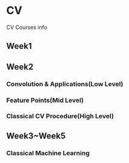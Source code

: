 # CV
CV Courses info
## Week1

## Week2
### Convolution & Applications(Low Level)
### Feature Points(Mid Level)
### Classical CV Procedure(High Level)
## Week3~Week5
### Classical Machine Learning
